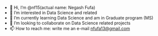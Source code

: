 - 👋 Hi, I’m @nf15(actual name: Negash Fufa)
- 👀 I’m interested in Data Science and related
- 🌱 I’m currently learning Data Science and am in Graduate program (MS)
- 💞️ I’m looking to collaborate on Data Science related projects
- 📫 How to reach me: write me an e-mail
              nfufa13@gmail.com

<!---
nf15/nf15 is a ✨ special ✨ repository because its `README.md` (this file) appears on your GitHub profile.
You can click the Preview link to take a look at your changes.
--->
